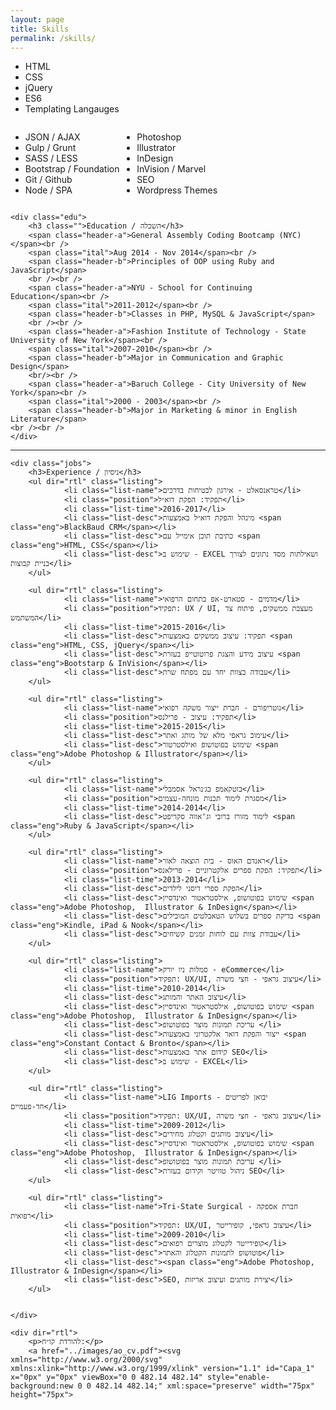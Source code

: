 ```yaml
---
layout: page
title: Skills
permalink: /skills/
---
```

<div class="flex-list">
	<section class="flex-wraps">
		<ul class="flex-col">
			<li>HTML</li>
			<li>CSS</li>
			<li>jQuery</li>
			<li>ES6</li>
			<li>Templating Langauges</li>
		</ul>
		<ul style="display: inline-flex;flex-direction: column;justify-content:space-around;">
			<li>JSON / AJAX</li>
			<li>Gulp / Grunt</li>
			<li>SASS / LESS</li>
			<li>Bootstrap / Foundation</li>
			<li>Git / Github</li>
			<li>Node / SPA</li>
		</ul>
		<ul class="" style="display: inline-flex;flex-direction: column;justify-content:space-around;">
			<li>Photoshop</li>
			<li>Illustrator</li>
			<li>InDesign</li>
			<li>InVision / Marvel</li>
			<li>SEO</li>
			<li>Wordpress Themes</li>
		</ul>
	</section>

	<div class="edu">
		<h3 class="">Education / השכלה</h3>
		<span class="header-a">General Assembly Coding Bootcamp (NYC)</span><br />
		<span class="ital">Aug 2014 - Nov 2014</span><br />
		<span class="header-b">Principles of OOP using Ruby and JavaScript</span>
		<br /><br />
		<span class="header-a">NYU - School for Continuing Education</span><br />
		<span class="ital">2011-2012</span><br />
		<span class="header-b">Classes in PHP, MySQL & JavaScript</span>
		<br /><br />
		<span class="header-a">Fashion Institute of Technology - State University of New York</span><br />
		<span class="ital">2007-2010</span><br />
		<span class="header-b">Major in Communication and Graphic Design</span>
		<br/><br />
		<span class="header-a">Baruch College - City University of New York</span><br />
		<span class="ital">2000 - 2003</span><br />
		<span class="header-b">Major in Marketing & minor in English Literature</span>
	<br /><br />
	</div>
<hr class="divv" />
		  

	<div class="jobs">
		<h3>Experience / ניסיון</h3>
		<ul dir="rtl" class="listing">
		  		<li class="list-name">טראנסאלט - אירגון לבטיחות בדרכים</li>
		  		<li class="position">תפקיד: הפקת דוא״ל</li>
		  		<li class="list-time">2016-2017</li>
		  		<li class="list-desc">מינהל והפקת דוא״ל באמצעות <span class="eng">BlackBaud CRM</span></li>
		  		<li class="list-desc">כתיבת תוכן אימייל עם <span class="eng">HTML, CSS</span></li>
		  		<li class="list-desc">שימוש ב - EXCEL ושאילתות מסד נתונים לצורך בניית קבוצות</li>
		</ul>

		<ul dir="rtl" class="listing">
		  		<li class="list-name">מדמים - סטארט-אפ בתחום הרפואי</li>
		  		<li class="position">תפקיד: UX / UI, מעצבת ממשקים, פיתוח צד המשתמש</li>
		  		<li class="list-time">2015-2016</li>
		  		<li class="list-desc">תפקיד: עיצוב ממשקים באמצעות <span class="eng">HTML, CSS, jQuery</span></li>
		  		<li class="list-desc">עיצוב מידע והצגת פרוטוטייפ בעזרת <span class="eng">Bootstarp & InVision</span></li>
		  		<li class="list-desc">עבודה בצוות יחד עם מפתח שרת</li>
		</ul>

		<ul dir="rtl" class="listing">
		  		<li class="list-name">נוטריפורם - חברת ייצור משקה רפואי</li>
		  		<li class="position">תפקיד: עיצוב - פרילנס</li>
		  		<li class="list-time">2015-2015</li>
		  		<li class="list-desc">עימוב גראפי מלא של מותג ואתר</li>
		  		<li class="list-desc">שימוש בפוטושופ ואילסטרטור <span class="eng">Adobe Photoshop & Illustrator</span></li>
		</ul>

		<ul dir="rtl" class="listing">
		  		<li class="list-name">בוטקאמפ בג׳נראל אסמבלי</li>
		  		<li class="position">מסגרת לימוד תכנות מונחה-עצמים</li>
		  		<li class="list-time">2014-2014</li>
		  		<li class="list-desc">לימוד מזורז ברובי וג'אווה סקריפט <span class="eng">Ruby & JavaScript</span></li>
		</ul>

		<ul dir="rtl" class="listing">
		  		<li class="list-name">ראנדם האוס - בית הוצאה לאור</li>
		  		<li class="position">תפקיד: הפקת ספרים אלקטרוניים - פרילאנס</li>
		  		<li class="list-time">2013-2014</li>
		  		<li class="list-desc">הפקת ספרי דיסני לילדים</li>
		  		<li class="list-desc">שימוש בפוטושופ, אילסטראטור ואינדסיין <span class="eng">Adobe Photoshop,  Illustrator & InDesign</span></li>
		  		<li class="list-desc">בדיקת ספרים בשלוש הטאבלטים המובילים <span class="eng">Kindle, iPad & Nook</span></li>
		  		<li class="list-desc">עבודת צוות עם לוחות זמנים קשיחים</li>
		</ul>

		<ul dir="rtl" class="listing">
		  		<li class="list-name">סמלות ניו יורק - eCommerce</li>
		  		<li class="position">תפקיד: UX/UI, עיצוב גראפי - חצי משרה</li>
		  		<li class="list-time">2010-2014</li>
		  		<li class="list-desc">עיצוב האתר והמותג</li>
		  		<li class="list-desc">שימוש בפוטושופ, אילסטראטור ואינדסיין <span class="eng">Adobe Photoshop,  Illustrator & InDesign</span></li>
		  		<li class="list-desc">עריכת תמונות מוצר בפוטושופ </li>
		  		<li class="list-desc">ייצור והפקת דואר אלקטרוני באמצעות <span class="eng">Constant Contact & Bronto</span></li>
		  		<li class="list-desc">קידום אתר באמצעות SEO</li>
		  		<li class="list-desc">שימוש ב - EXCEL</li>
		</ul>

		<ul dir="rtl" class="listing">
		  		<li class="list-name">LIG Imports - יבואן לפריטים חד-פעמיים</li>
		  		<li class="position">תפקיד: UX/UI, עיצוב גראפי - חצי משרה</li>
		  		<li class="list-time">2009-2012</li>
		  		<li class="list-desc">עיצוב מותגים וקטלוג מחירים</li>
		  		<li class="list-desc">שימוש בפוטושופ, אילסטראטור ואינדסיין <span class="eng">Adobe Photoshop,  Illustrator & InDesign</span></li>
		  		<li class="list-desc">עריכת תמונות מוצר בפוטושופ </li>
		  		<li class="list-desc">ניהול טוויטר וקידום בעזרת SEO</li>
		</ul>

		<ul dir="rtl" class="listing">
		  		<li class="list-name">Tri-State Surgical - חברת אספקה רפואית</li>
		  		<li class="position">תפקיד: UX/UI, עיצוב גראפי, קופירייטר</li>
		  		<li class="list-time">2009-2010</li>
		  		<li class="list-desc">קופירייטר לקטלוג מוצרים רפואים</li>
		  		<li class="list-desc">פוטושופ לתמונות הקטלוג והאתר</li>
		  		<li class="list-desc"><span class="eng">Adobe Photoshop,  Illustrator & InDesign</span></li>
		  		<li class="list-desc">SEO, יצירת מותגים ועיצוב אריזות</li>
		</ul>


	</div>

	<div dir="rtl">
		<p>להורדת קו״ח:</p>
		<a href="../images/ao_cv.pdf"><svg xmlns="http://www.w3.org/2000/svg" xmlns:xlink="http://www.w3.org/1999/xlink" version="1.1" id="Capa_1" x="0px" y="0px" viewBox="0 0 482.14 482.14" style="enable-background:new 0 0 482.14 482.14;" xml:space="preserve" width="75px" height="75px">
<g>
	<path d="M142.024,310.194c0-8.007-5.556-12.782-15.359-12.782c-4.003,0-6.714,0.395-8.132,0.773v25.69   c1.679,0.378,3.743,0.504,6.588,0.504C135.57,324.379,142.024,319.1,142.024,310.194z" fill="#3cdea5"/>
	<path d="M202.709,297.681c-4.39,0-7.227,0.379-8.905,0.772v56.896c1.679,0.394,4.39,0.394,6.841,0.394   c17.809,0.126,29.424-9.677,29.424-30.449C230.195,307.231,219.611,297.681,202.709,297.681z" fill="#3cdea5"/>
	<path d="M315.458,0H121.811c-28.29,0-51.315,23.041-51.315,51.315v189.754h-5.012c-11.418,0-20.678,9.251-20.678,20.679v125.404   c0,11.427,9.259,20.677,20.678,20.677h5.012v22.995c0,28.305,23.025,51.315,51.315,51.315h264.223   c28.272,0,51.3-23.011,51.3-51.315V121.449L315.458,0z M99.053,284.379c6.06-1.024,14.578-1.796,26.579-1.796   c12.128,0,20.772,2.315,26.58,6.965c5.548,4.382,9.292,11.615,9.292,20.127c0,8.51-2.837,15.745-7.999,20.646   c-6.714,6.32-16.643,9.157-28.258,9.157c-2.585,0-4.902-0.128-6.714-0.379v31.096H99.053V284.379z M386.034,450.713H121.811   c-10.954,0-19.874-8.92-19.874-19.889v-22.995h246.31c11.42,0,20.679-9.25,20.679-20.677V261.748   c0-11.428-9.259-20.679-20.679-20.679h-246.31V51.315c0-10.938,8.921-19.858,19.874-19.858l181.89-0.19v67.233   c0,19.638,15.934,35.587,35.587,35.587l65.862-0.189l0.741,296.925C405.891,441.793,396.987,450.713,386.034,450.713z    M174.065,369.801v-85.422c7.225-1.15,16.642-1.796,26.58-1.796c16.516,0,27.226,2.963,35.618,9.282   c9.031,6.714,14.704,17.416,14.704,32.781c0,16.643-6.06,28.133-14.453,35.224c-9.157,7.612-23.096,11.222-40.125,11.222   C186.191,371.092,178.966,370.446,174.065,369.801z M314.892,319.226v15.996h-31.23v34.973h-19.74v-86.966h53.16v16.122h-33.42   v19.875H314.892z" fill="#3cdea5"/>
</g>
<g>
</g>
<g>
</g>
<g>
</g>
<g>
</g>
<g>
</g>
<g>
</g>
<g>
</g>
<g>
</g>
<g>
</g>
<g>
</g>
<g>
</g>
<g>
</g>
<g>
</g>
<g>
</g>
<g>
</g>
</svg>
</a>
	</div>


</div>

	
